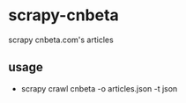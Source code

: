 # scrapy-cnbeta
scrapy cnbeta.com's articles

## usage 
* scrapy crawl cnbeta -o articles.json -t json
